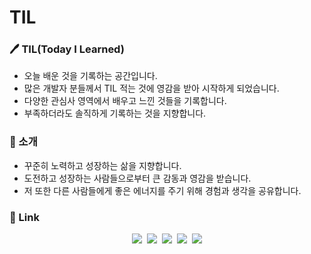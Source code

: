 # TIL

### 🖊 TIL(Today I Learned)

- 오늘 배운 것을 기록하는 공간입니다.
- 많은 개발자 분들께서 TIL 적는 것에 영감을 받아 시작하게 되었습니다.
- 다양한 관심사 영역에서 배우고 느낀 것들을 기록합니다.
- 부족하더라도 솔직하게 기록하는 것을 지향합니다.

### 👋 소개

- 꾸준히 노력하고 성장하는 삶을 지향합니다.
- 도전하고 성장하는 사람들으로부터 큰 감동과 영감을 받습니다.
- 저 또한 다른 사람들에게 좋은 에너지를 주기 위해 경험과 생각을 공유합니다.

### 🔗 Link

<p align="center">
  <a href="https://til.sieumn.com"><img src="https://img.shields.io/badge/TIL%20Blog-11B48A?style=flat-square&logo=GitBook&logoColor=white&link=https://til.sieumn.com"/></a>&nbsp
  <a href="https://github.com/sieumn"><img src="https://img.shields.io/badge/GitHub-000000?style=flat-square&logo=GitHub&logoColor=white&link=https://til.sieumn.com"/></a>&nbsp
  <a href="https://www.linkedin.com/in/sieumn/"><img src="https://img.shields.io/badge/LinkedIn-0A66C2?style=flat-square&logo=LinkedIn&logoColor=white&link=https://www.linkedin.com/in/sieumn/"/></a>&nbsp
  <a href="https://www.instagram.com/simnlog/"><img src="https://img.shields.io/badge/Instagram-E4405F?style=flat-square&logo=Instagram&logoColor=white&link=https://www.instagram.com/simnlog/"/></a>&nbsp
  <a href="mailto:sieumn@gmail.com"><img src="https://img.shields.io/badge/Gmail-d14836?style=flat-square&logo=Gmail&logoColor=white&link=sieumn@gmail.com"/></a>
</p>